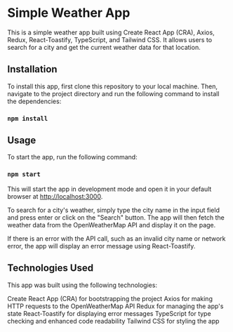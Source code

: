 # Simple Weather App

This is a simple weather app built using Create React App (CRA), Axios, Redux, React-Toastify, TypeScript, and Tailwind CSS. It allows users to search for a city and get the current weather data for that location.

## Installation

To install this app, first clone this repository to your local machine. Then, navigate to the project directory and run the following command to install the dependencies:

### `npm install`

## Usage

To start the app, run the following command:

### `npm start`

This will start the app in development mode and open it in your default browser at [http://localhost:3000](http://localhost:3000).

To search for a city's weather, simply type the city name in the input field and press enter or click on the "Search" button. The app will then fetch the weather data from the OpenWeatherMap API and display it on the page.

If there is an error with the API call, such as an invalid city name or network error, the app will display an error message using React-Toastify.

## Technologies Used

This app was built using the following technologies:

Create React App (CRA) for bootstrapping the project
Axios for making HTTP requests to the OpenWeatherMap API
Redux for managing the app's state
React-Toastify for displaying error messages
TypeScript for type checking and enhanced code readability
Tailwind CSS for styling the app
